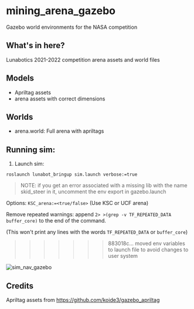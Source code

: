 # mining_arena_gazebo
Gazebo world environments for the NASA competition

## What's in here?
Lunabotics 2021-2022 competition arena assets and world files

## Models
- Apriltag assets
- arena assets with correct dimensions
## Worlds
- arena.world: Full arena with apriltags

## Running sim: 
1. Launch sim:
```
roslaunch lunabot_bringup sim.launch verbose:=true
```
> NOTE: if you get an error associated with a missing lib with the name skid_steer in it, uncomment the env export in gazebo.launch

Options:
`KSC_arena:=<true/false>`
(Use KSC or UCF arena)

Remove repeated warnings: append `2> >(grep -v TF_REPEATED_DATA buffer_core)` to the end of the command.

(This won't print any lines with the words `TF_REPEATED_DATA` or `buffer_core`)
>>>>>>> 883018c... moved env variables to launch file to avoid changes to user system

![sim_nav_gazebo](https://user-images.githubusercontent.com/41026849/163585429-cf9080de-40e7-4be1-9648-d75ab31ae4af.png)

## Credits
Apriltag assets from https://github.com/koide3/gazebo_apriltag
